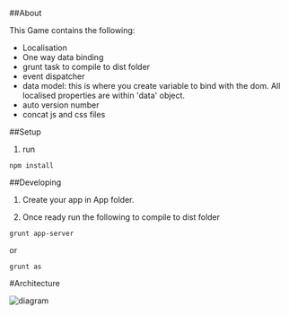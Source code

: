 ##About

This Game contains the following:  

- Localisation
- One way data binding
- grunt task to compile to dist folder
- event dispatcher
- data model: this is where you create variable to bind with the dom. All localised properties are within 'data' object.
- auto version number
- concat js and css files

##Setup

1. run 
```
npm install
```

##Developing

1. Create your app in App folder.

2. Once ready run the following to compile to dist folder  
```
grunt app-server
```
or
```
grunt as
```

#Architecture

![diagram](https://raw.github.com/fahimc/FoosballGame/master/docs/image/diagram.jpeg)
